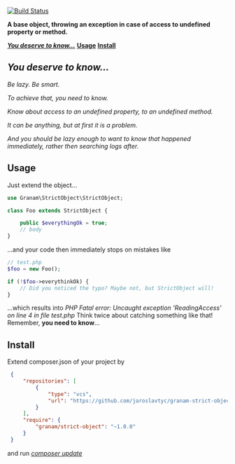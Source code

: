 [![Build Status](https://travis-ci.org/jaroslavtyc/granam-strict-object.svg?branch=travis-support-forced)](https://travis-ci.org/jaroslavtyc/granam-strict-object)

**A base object, throwing an exception in case of access to undefined property or method.**

[***You deserve to know...***](#you-deserve-to-know)
[**Usage**](#usage)
[**Install**](#Install)

## *You deserve to know...*

*Be lazy. Be smart.*

*To achieve that, you need to know.*

*Know about access to an undefined property, to an undefined method.*

*It can be anything, but at first it is a problem.*

*And you should be lazy enough to want to know that happened immediately, rather then searching logs after.*

## Usage

Just extend the object...

```php
use Granam\StrictObject\StrictObject;

class Foo extends StrictObject {

    public $everythingOk = true;
    // body
}
```

...and your code then immediately stops on mistakes like

```php
// test.php
$foo = new Foo();

if (!$foo->everythinkOk) {
    // Did you noticed the typo? Maybe not, but StrictObject will!
}
```
...which results into *PHP Fatal error: Uncaught exception 'ReadingAccess' on line 4 in file test.php*
Think twice about catching something like that! Remember, **you need to know**...

## Install

Extend composer.json of your project by
```json
 {
     "repositories": [
         {
             "type": "vcs",
             "url": "https://github.com/jaroslavtyc/granam-strict-object"
         }
     ],
     "require": {
         "granam/strict-object": "~1.0.0"
     }
 }
```
and run *[composer update](https://getcomposer.org/doc/03-cli.md#update)*
